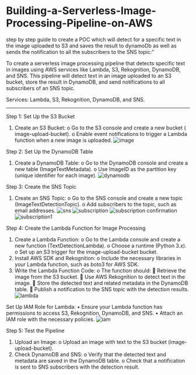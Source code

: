 # Building-a-Serverless-Image-Processing-Pipeline-on-AWS

step by step guide to create a POC which will detect for a specific text in the image uploaded to S3 and saves the result to dynamoDb as well as sends the notification to all the subscribers to the SNS topic:”

To create a serverless image processing pipeline that detects specific text in images using AWS services like Lambda, S3, Rekognition, DynamoDB, and SNS. This pipeline will detect text in an image uploaded to an S3 bucket, store the result in DynamoDB, and send notifications to all subscribers of an SNS topic.

Services: Lambda, S3, Rekognition, DynamoDB, and SNS.
______________________________________________________________________________________________________________________________________________________________________________________________
Step 1: Set Up the S3 Bucket
1.	Create an S3 Bucket:
o	Go to the S3 console and create a new bucket ( image-upload-bucket).
o	Enable event notifications to trigger a Lambda function when a new image is uploaded.
![image](https://github.com/user-attachments/assets/65e35578-6a06-4001-be60-1e86e2ce65aa)

Step 2: Set Up the DynamoDB Table
1.	Create a DynamoDB Table:
o	Go to the DynamoDB console and create a new table (ImageTextMetadata).
o	Use ImageID as the partition key (unique identifier for each image).
![dynamodb](https://github.com/user-attachments/assets/11265351-a4da-4bbf-b2b3-18065d4ef82c)

Step 3: Create the SNS Topic
1.	Create an SNS Topic:
o	Go to the SNS console and create a new topic (ImageTextDetectionTopic).
o	Add subscribers to the topic, such as email addresses.
![sns](https://github.com/user-attachments/assets/c7681e4d-9f81-41ac-8882-41ddb59a6d41)
![subscription](https://github.com/user-attachments/assets/d6246c7d-627c-46cf-bb2d-7c6a22d5837a)
![subscription confirmation](https://github.com/user-attachments/assets/b2d6d632-7487-4b16-ad8c-23a8d9fd6e0a)
![subscription1 ](https://github.com/user-attachments/assets/23885fb1-2f7c-43be-856b-285ecbead814)

Step 4: Create the Lambda Function for Image Processing
1.	Create a Lambda Function:
o	Go to the Lambda console and create a new function (TextDetectionLambda).
o	Choose a runtime (Python 3.x).
o	Set up an S3 trigger for the image-upload-bucket bucket.
2.	Install AWS SDK and Rekognition:
o	Include the necessary libraries in your Lambda function, such as boto3 for AWS SDK.
3.	Write the Lambda Function Code:
o	The function should:
	Retrieve the image from the S3 bucket.
	Use AWS Rekognition to detect text in the image.
	Store the detected text and related metadata in the DynamoDB table.
	Publish a notification to the SNS topic with the detection results.
![lambda](https://github.com/user-attachments/assets/e8d9ac3e-aa40-4359-958c-aa84eb382ce2)

Set Up IAM Role for Lambda:
•	Ensure your Lambda function has permissions to access S3, Rekognition, DynamoDB, and SNS.
•	Attach an IAM role with the necessary policies.
![iam](https://github.com/user-attachments/assets/223e6357-5ed4-4cb6-9d88-b8db5f113cb5)

Step 5: Test the Pipeline
1.	Upload an Image:
o	Upload an image with text to the S3 bucket (image-upload-bucket).
2.	Check DynamoDB and SNS:
o	Verify that the detected text and metadata are saved in the DynamoDB table.
o	Check that a notification is sent to SNS subscribers with the detection result.










